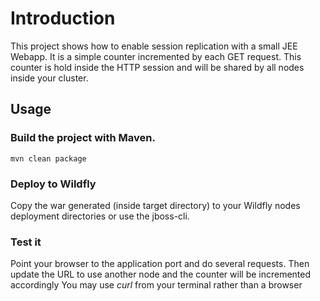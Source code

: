 # Introduction
This  project shows how to enable session replication with a small JEE Webapp.
It is a simple counter incremented by each GET request. This counter is hold inside the 
HTTP session and will be shared by all nodes inside your cluster.
## Usage
### Build the project with Maven.
```
mvn clean package
```
### Deploy to Wildfly
Copy the war generated (inside target directory)  to your Wildfly nodes deployment directories
or use the jboss-cli.

### Test it
Point your browser to the application port and do several requests.
Then update the URL to use another node  and the counter will be incremented accordingly
You may use *curl* from your terminal rather than a browser